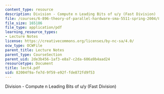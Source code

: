 ```yaml
---
content_type: resource
description: Division - Compute n Leading Bits of u/y (Fast Division)
file: /courses/6-896-theory-of-parallel-hardware-sma-5511-spring-2004/82004f9afe7d9f59e92ffde872fd9f53_lect4.pdf
file_size: 165186
file_type: application/pdf
learning_resource_types:
- Lecture Notes
license: https://creativecommons.org/licenses/by-nc-sa/4.0/
ocw_type: OCWFile
parent_title: Lecture Notes
parent_type: CourseSection
parent_uid: 2de3b456-1af3-e8a7-c2da-606a9b4aad24
resourcetype: Document
title: lect4.pdf
uid: 82004f9a-fe7d-9f59-e92f-fde872fd9f53
---
```

Division - Compute n Leading Bits of u/y (Fast Division)